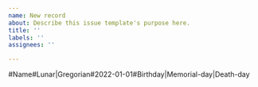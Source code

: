```yaml
---
name: New record
about: Describe this issue template's purpose here.
title: ''
labels: ''
assignees: ''

---
```


#Name#Lunar|Gregorian#2022-01-01#Birthday|Memorial-day|Death-day
